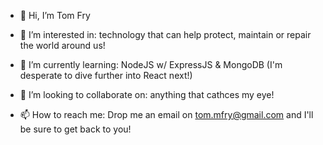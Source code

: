 - 👋 Hi, I’m Tom Fry

- 👀 I’m interested in: technology that can help protect, maintain or repair the world around us! 

- 🌱 I’m currently learning: NodeJS w/ ExpressJS & MongoDB (I'm desperate to dive further into React next!)

- 💞️ I’m looking to collaborate on: anything that cathces my eye!

- 📫 How to reach me: Drop me an email on tom.mfry@gmail.com and I'll be sure to get back to you!
